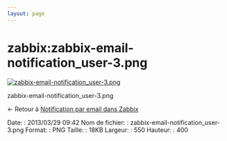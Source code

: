 ```yaml
---
layout: page
---
```


zabbix:zabbix-email-notification\_user-3.png
============================================

[![zabbix-email-notification\_user-3.png](..//assets/media/zabbix/zabbix-email-notification_user-3.png@cache=&w=550&h=400 "zabbix-email-notification_user-3.png")](..//assets/media/zabbix/zabbix-email-notification_user-3.png@cache= "Afficher le fichier original")

zabbix-email-notification\_user-3.png

← Retour à [Notification par email dans
Zabbix](../../zabbix/zabbix-email-notification.html "zabbix:zabbix-email-notification")

Date:
:   2013/03/29 09:42
Nom de fichier:
:   zabbix-email-notification\_user-3.png
Format:
:   PNG
Taille:
:   18KB
Largeur:
:   550
Hauteur:
:   400

